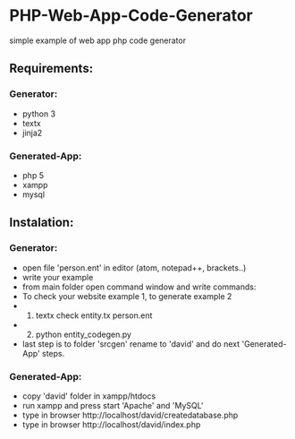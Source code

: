# PHP-Web-App-Code-Generator
simple example of web app php code generator

## Requirements:
### Generator:
- python 3
- textx
- jinja2
### Generated-App:
- php 5
- xampp
- mysql

## Instalation:
### Generator:
- open file 'person.ent' in editor (atom, notepad++, brackets..)
- write your example
- from main folder open command window and write commands:
- To check your website example 1, to generate example 2
- 1. textx check entity.tx person.ent
- 2. python entity_codegen.py
- last step is to folder 'srcgen' rename to 'david' and do next 'Generated-App' steps.
### Generated-App:
- copy 'david' folder in xampp/htdocs
- run xampp and press start 'Apache' and 'MySQL'
- type in browser http://localhost/david/createdatabase.php
- type in browser http://localhost/david/index.php
